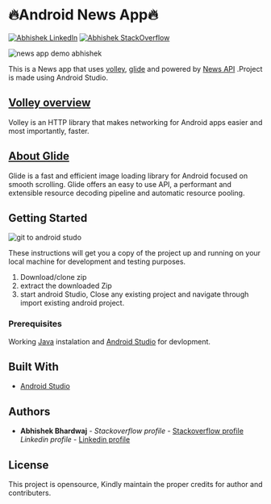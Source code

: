 # 🔥Android News App🔥  

 [![Abhishek LinkedIn](https://img.shields.io/badge/Abhishek-LinkedIn-blue.svg?style=for-the-badge)](https://www.linkedin.com/in/abhishek-bhardwaj-b16764166) [![Abhishek StackOverflow](https://img.shields.io/badge/Abhishek-StackOverflow-orange.svg?style=for-the-badge)](https://stackoverflow.com/users/6870223/abhi?tab=profile)


  
![news app demo abhishek](https://media.giphy.com/media/i3D7MGfzS1lMWo0PuN/giphy.gif)


This is a News app  that uses [volley](https://github.com/google/volley), [glide](https://github.com/bumptech/glide) and powered by [News API](https://newsapi.org/)
.Project is made using Android Studio.

## [Volley overview](https://developer.android.com/training/volley/) 

Volley is an HTTP library that makes networking for Android apps easier and most importantly, faster.

## [About Glide](https://bumptech.github.io/glide/)
Glide is a fast and efficient image loading library for Android focused on smooth scrolling. Glide offers an easy to use API, 
a performant and extensible resource decoding pipeline and automatic resource pooling.

## Getting Started

![git to android studo](https://media.giphy.com/media/wZDe0QOo2F3O2StPUy/giphy.gif)

These instructions will get you a copy of the project up and running on your local machine for development and testing purposes.


1. Download/clone zip
2. extract the downloaded Zip
3. start android Studio, Close any existing project and navigate through import existing android project. 

### Prerequisites

Working [Java](https://www.oracle.com/technetwork/java/javase/downloads/index.html) instalation and [Android Studio](https://developer.android.com/studio/) for devlopment.

 

## Built With

* [Android Studio](https://developer.android.com/studio/) 
 
## Authors

* **Abhishek Bhardwaj** - *Stackoverflow profile* - [Stackoverflow profile](https://stackoverflow.com/users/6870223/abhi?tab=profile)
			  *Linkedin profile* - [Linkedin profile](https://www.linkedin.com/in/abhishek-bhardwaj-b16764166)
 	


## License

This project is opensource, Kindly maintain the proper credits for author and contributers.
